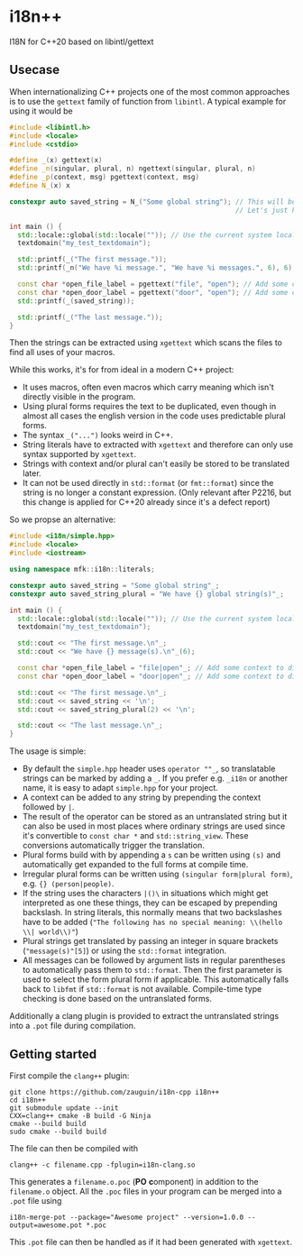 # i18n++
I18N for C++20 based on libintl/gettext

## Usecase
When internationalizing C++ projects one of the most common approaches is to use the `gettext` family of function from `libintl`.
A typical example for using it would be

```cpp
#include <libintl.h>
#include <locale>
#include <cstdio>

#define _(x) gettext(x)
#define _n(singular, plural, n) ngettext(singular, plural, n)
#define _p(context, msg) pgettext(context, msg)
#define N_(x) x

constexpr auto saved_string = N_("Some global string"); // This will be translated later, so we already have to mark it with a macro to get it extracted.
                                                        // Let's just hope that we never need a plural version for this.

int main () {
  std::locale::global(std::locale("")); // Use the current system locale
  textdomain("my_test_textdomain");

  std::printf(_("The first message."));
  std::printf(_n("We have %i message.", "We have %i messages.", 6), 6);

  const char *open_file_label = pgettext("file", "open"); // Add some context to differentiate  messages which are the same in english
  const char *open_door_label = pgettext("door", "open"); // Add some context to differentiate  messages which are the same in english
  std::printf(_(saved_string));

  std::printf(_("The last message."));
}
```

Then the strings can be extracted using `xgettext` which scans the files to find all uses of your macros.

While this works, it's for from ideal in a modern C++ project:

 - It uses macros, often even macros which carry meaning which isn't directly visible in the program.
 - Using plural forms requires the text to be duplicated, even though in almost all cases the english version in the code uses predictable plural forms.
 - The syntax `_("...")` looks weird in C++.
 - String literals have to extracted with `xgettext` and therefore can only use syntax supported by `xgettext`.
 - Strings with context and/or plural can't easily be stored to be translated later.
 - It can not be used directly in `std::format` (or `fmt::format`) since the string is no longer a constant expression. (Only relevant after P2216, but this change is applied for C++20 already since it's a defect report)

So we propse an alternative:

```c++
#include <i18n/simple.hpp>
#include <locale>
#include <iostream>

using namespace mfk::i18n::literals;

constexpr auto saved_string = "Some global string"_;
constexpr auto saved_string_plural = "We have {} global string(s)"_;

int main () {
  std::locale::global(std::locale("")); // Use the current system locale
  textdomain("my_test_textdomain");

  std::cout << "The first message.\n"_;
  std::cout << "We have {} message(s).\n"_(6);

  const char *open_file_label = "file|open"_; // Add some context to differentiate messages which are the same in english
  const char *open_door_label = "door|open"_; // Add some context to differentiate messages which are the same in english

  std::cout << "The first message.\n"_;
  std::cout << saved_string << '\n';
  std::cout << saved_string_plural(2) << '\n';

  std::cout << "The last message.\n"_;
}
```

The usage is simple:

 - By default the `simple.hpp` header uses `operator ""_`, so translatable strings can be marked by adding a `_`.
   If you prefer e.g. `_i18n` or another name, it is easy to adapt `simple.hpp` for your project.
 - A context can be added to any string by prepending the context followed by `|`.
 - The result of the operator can be stored as an untranslated string but it can also be used in most places where ordinary strings are used
   since it's convertible to `const char *` and `std::string_view`. These conversions automatically trigger the translation.
 - Plural forms build with by appending a `s` can be written using `(s)` and automatically get expanded to the full forms at compile time.
 - Irregular plural forms can be written using `(singular form|plural form)`, e.g. `{} (person|people)`.
 - If the string uses the characters `|()\` in situations which might get interpreted as one these things, they can be escaped by prepending backslash.
   In string literals, this normally means that two backslashes have to be added (`"The following has no special meaning: \\(hello \\| world\\)"`)
 - Plural strings get translated by passing an integer in square brackets (`"message(s)"[5]`) or using the `std::format` integration.
 - All messages can be followed by argument lists in regular parentheses to automatically pass them to `std::format`. Then the first parameter is used to select the form plural form if applicable.
   This automatically falls back to `libfmt` if `std::format` is not available.
   Compile-time type checking is done based on the untranslated forms.

Additionally a clang plugin is provided to extract the untranslated strings into a `.pot` file during compilation.

## Getting started

First compile the `clang++` plugin:
```
git clone https://github.com/zauguin/i18n-cpp i18n++
cd i18n++
git submodule update --init
CXX=clang++ cmake -B build -G Ninja
cmake --build build
sudo cmake --build build
```

The file can then be compiled with

    clang++ -c filename.cpp -fplugin=i18n-clang.so

This generates a `filename.o.poc` (**PO** **c**omponent) in addition to the `filename.o` object.
All the `.poc` files in your program can be merged into a `.pot` file using

    i18n-merge-pot --package="Awesome project" --version=1.0.0 --output=awesome.pot *.poc

This `.pot` file can then be handled as if it had been generated with `xgettext`.
